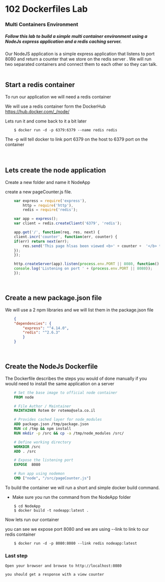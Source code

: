 # 102 Dockerfiles Lab

### Multi Containers Environment 

##### Follow this lab to build a simple multi container environment using a NodeJs express application and a redis caching server.

Our NodeJS application is a simple express application that listens to port 8080 and return a counter that we store on the  redis server .
We will run two separated containers and connect them to each other so they can talk. 
<br>
<br>
## Start a redis container 
To run our application we will need a redis container 

We will use a redis container form the DockerHub https://hub.docker.com/_/node/

Lets run it and come back to it a bit later 

```{r, engine='bash', count_lines}
    $ docker run -d -p 6379:6379 --name redis redis
```

The -p will tell docker to link port 6379 on the host to 6379 port on the container  
<br>
<br>

## Lets create the node application 
Create a new folder and name it NodeApp

create a new pageCounter.js file.

```javascript
    var express = require('express'),
        http = require('http'),
        redis = require('redis');

    var app = express();
    var client = redis.createClient('6379', 'redis');

    app.get('/', function(req, res, next) {
    client.incr('counter', function(err, counter) {
    if(err) return next(err);
        res.send('This page hlsas been viewed <b>' + counter +  '</b> times!');
    });
    });

    http.createServer(app).listen(process.env.PORT || 8080, function() {
    console.log('Listening on port ' + (process.env.PORT || 8080));
    });
```
<br>

## Create a new package.json file
We will use a 2 npm libraries and we will list them in the package.json file 

```json
    {
    "dependencies": {
        "express": "^4.14.0",
        "redis": "^2.6.3"
        }
    }
```
<br>

## Create the NodeJs Dockerfile 
The Dockerfile describes the steps you would of done manually if you would need to install the same application on a server 

```Dockerfile 
    # Set the base image to official node container
    FROM node

    # File Author / Maintainer
    MAINTAINER Rotem Or rotemo@sela.co.il

    # Provides cached layer for node_modules
    ADD package.json /tmp/package.json
    RUN cd /tmp && npm install
    RUN mkdir -p /src && cp -a /tmp/node_modules /src/

    # Define working directory
    WORKDIR /src
    ADD . /src

    # Expose the listening port 
    EXPOSE  8080

    # Run app using nodemon
    CMD ["node", "/src/pageCounter.js"]
```

To build the container we will run a short and simple docker build command.

* Make sure you run the command from the NodeApp folder 

```{r, engine='bash', count_lines}
    $ cd NodeApp
    $ docker build -t nodeapp:latest .
```

Now lets run our container

you can see we expose port 8080
and we are using --link to link to our redis container 


```{r, engine='bash', count_lines}
    $ docker run -d -p 8080:8080 --link redis nodeapp:latest 
```

### Last step 

    Open your browser and browse to http://localhost:8080 

    you should get a response with a view counter 

